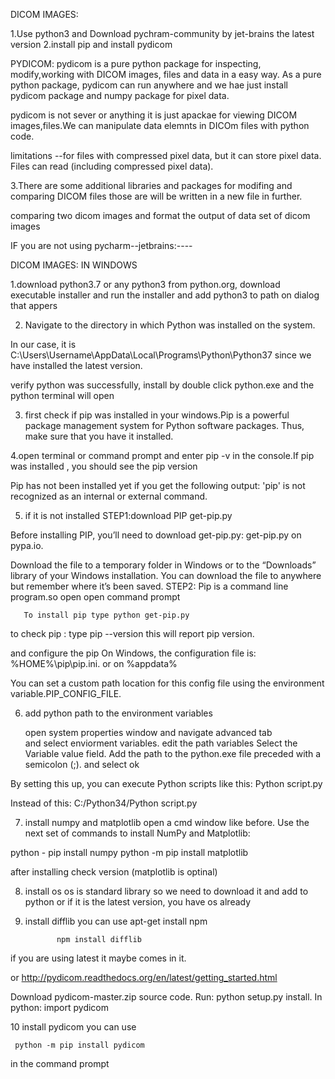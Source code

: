 

DICOM IMAGES:


1.Use python3 and Download pychram-community by jet-brains the latest version
2.install pip and install pydicom 

  PYDICOM:
   pydicom is a pure python package for inspecting, modify,working with DICOM images, files and data in a easy way. As a pure python package, pydicom can run anywhere and we hae just install pydicom package and numpy package for pixel data.

   pydicom is not sever or anything it is just apackae for viewing DICOM images,files.We can manipulate data elemnts in DICOm files with python code.

   limitations --for files with compressed pixel data, but it can store pixel data. Files can read (including compressed pixel data).

3.There are some additional libraries and packages for modifing and comparing DICOM files those are will be written in a new file in further.   
 
comparing two dicom images and format the output of data set of dicom images 

IF you are not using pycharm--jetbrains:----

DICOM IMAGES:
IN WINDOWS

1.download python3.7 or any python3 from python.org, download executable installer
  and run the installer and add python3 to path on dialog that appers 
  

2.  Navigate to the directory in which Python was installed on the system. 


In our case, it is C:\Users\Username\AppData\Local\Programs\Python\Python37 since we have installed the latest version.

 verify python was successfully, install by double click python.exe and the python terminal will open


3. first check if pip was installed in your windows.Pip is a powerful package management system for Python software packages. Thus, make sure that you have it installed.

4.open terminal or command prompt and enter pip -v in the console.If pip was installed , you should see the pip version 

Pip has not been installed yet if you get the following output:
    'pip' is not recognized as an internal or external command.

5. if it is not installed 
   STEP1:download PIP get-pip.py

 Before installing PIP, you’ll need to download get-pip.py: get-pip.py on pypa.io.

Download the file to a temporary folder in Windows or to the “Downloads” library of your Windows installation. You can download the file to anywhere but remember where it’s been saved.
 STEP2: Pip is a command line program.so open 
       open command prompt
   
       To install pip type python get-pip.py

   to check pip :
    type pip --version this will report pip version.

and configure the pip 
 On Windows, the configuration file is: %HOME%\pip\pip.ini.
or on %appdata% 

You can set a custom path location for this config file using the environment variable.PIP_CONFIG_FILE.

6. add python path to the environment variables 

   open  system properties window and navigate advanced tab                      
   and select enviorment variables.
   edit the path variables 
  Select the Variable value field. Add the path to the python.exe file preceded with a semicolon (;). and select ok

By setting this up, you can execute Python scripts like this: Python script.py

Instead of this: C:/Python34/Python script.py


7. install numpy and matplotlib
   open a cmd window like before. Use the next set of commands to install NumPy and Matplotlib:

python - pip install numpy 
python -m pip install matplotlib
 
after installing check version (matplotlib is optinal)

8. install os 
  os is standard library so we need to download it and add to python 
 or 
 if it is the latest version, you have os already

9. install difflib 
  you can use 
              apt-get install npm

              npm install difflib
if you are using latest it maybe comes in it. 

 or 
  http://pydicom.readthedocs.org/en/latest/getting_started.html

Download pydicom-master.zip source code. 
Run: python setup.py install.  In python: import pydicom


10 install pydicom 
   you can use 
   
     python -m pip install pydicom 
   in the command prompt


